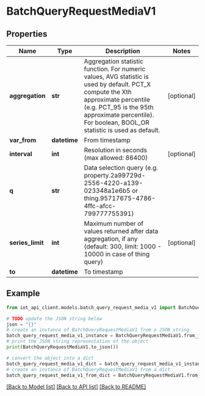 # BatchQueryRequestMediaV1


## Properties

Name | Type | Description | Notes
------------ | ------------- | ------------- | -------------
**aggregation** | **str** | Aggregation statistic function. For numeric values, AVG statistic is used by default. PCT_X compute the Xth approximate percentile (e.g. PCT_95 is the 95th approximate percentile). For boolean, BOOL_OR statistic is used as default. | [optional] 
**var_from** | **datetime** | From timestamp | 
**interval** | **int** | Resolution in seconds (max allowed: 86400) | [optional] 
**q** | **str** | Data selection query (e.g. property.2a99729d-2556-4220-a139-023348a1e6b5 or thing.95717675-4786-4ffc-afcc-799777755391) | 
**series_limit** | **int** | Maximum number of values returned after data aggregation, if any (default: 300, limit: 1000 - 10000 in case of thing query) | [optional] 
**to** | **datetime** | To timestamp | 

## Example

```python
from iot_api_client.models.batch_query_request_media_v1 import BatchQueryRequestMediaV1

# TODO update the JSON string below
json = "{}"
# create an instance of BatchQueryRequestMediaV1 from a JSON string
batch_query_request_media_v1_instance = BatchQueryRequestMediaV1.from_json(json)
# print the JSON string representation of the object
print(BatchQueryRequestMediaV1.to_json())

# convert the object into a dict
batch_query_request_media_v1_dict = batch_query_request_media_v1_instance.to_dict()
# create an instance of BatchQueryRequestMediaV1 from a dict
batch_query_request_media_v1_from_dict = BatchQueryRequestMediaV1.from_dict(batch_query_request_media_v1_dict)
```
[[Back to Model list]](../README.md#documentation-for-models) [[Back to API list]](../README.md#documentation-for-api-endpoints) [[Back to README]](../README.md)


